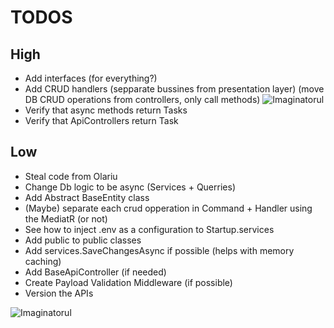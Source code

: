 # TODOS
## High
- Add interfaces (for everything?)
- Add CRUD handlers (sepparate bussines from presentation layer) (move DB CRUD operations from controllers, only call methods)
![Imaginatorul](https://cdn.discordapp.com/attachments/701769597959012424/826827378331746324/unknown.png)
- Verify that async methods return Tasks
- Verify that ApiControllers return Task<IActionResult>
## Low
- Steal code from Olariu
- Change Db logic to be async (Services + Querries)
- Add Abstract BaseEntity class
- (Maybe) separate each crud opperation in Command + Handler using the MediatR (or not)
- See how to inject .env as a configuration to Startup.services
- Add public to public classes
- Add services.SaveChangesAsync if possible (helps with memory caching)
- Add BaseApiController (if needed)
- Create Payload Validation Middleware (if possible)
- Version the APIs 

![Imaginatorul](https://cdn.discordapp.com/attachments/701769597959012424/826826097575460924/unknown.png)
